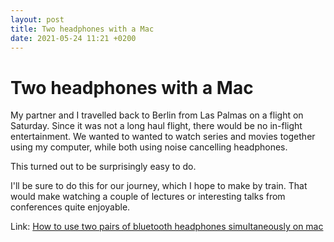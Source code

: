 ```yaml
---
layout: post
title: Two headphones with a Mac
date: 2021-05-24 11:21 +0200
---
```


# Two headphones with a Mac

My partner and I travelled back to Berlin from Las Palmas on a flight on Saturday. Since it was not a long haul flight, there would be no in-flight entertainment. We wanted to wanted to watch series and movies together using my computer, while both using noise cancelling headphones.

This turned out to be surprisingly easy to do.

I'll be sure to do this for our journey, which I hope to make by train. That would make watching a couple of lectures or interesting talks from conferences quite enjoyable.

Link: [How to use two pairs of bluetooth headphones simultaneously on mac](https://eshop.macsales.com/blog/45707-how-to-use-two-pairs-of-bluetooth-headphones-simultaneously-on-mac/)
